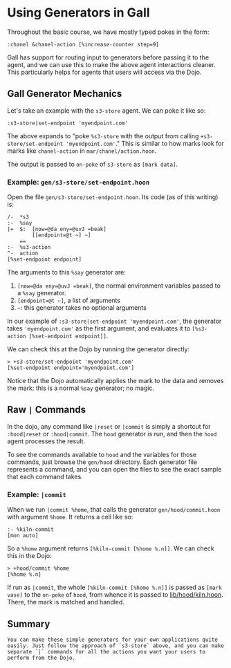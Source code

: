 # Using Generators in Gall
Throughout the basic course, we have mostly typed pokes in the form:
```
:chanel &chanel-action [%increase-counter step=9]
```
Gall has support for routing input to generators before passing it to the agent, and we can use this to make the above agent interactions cleaner. This particularly helps for agents that users will access via the Dojo.

## Gall Generator Mechanics
Let's take an example with the `s3-store` agent. We can poke it like so:
```
:s3-store|set-endpoint 'myendpoint.com'
```

The above expands to "poke `%s3-store` with the output from calling `+s3-store/set-endpoint 'myendpoint.com'`." This is similar to how marks look for marks like `chanel-action` in `mar/chanel/action.hoon`.

The output is passed to `on-poke` of `s3-store` as `[mark data]`.

### Example: `gen/s3-store/set-endpoint.hoon`
Open the file `gen/s3-store/set-endpoint.hoon`. Its code (as of this writing) is:
```
/-  *s3
:-  %say
|=  $:  [now=@da eny=@uvJ =beak]
        [[endpoint=@t ~] ~]
    ==
:-  %s3-action
^-  action
[%set-endpoint endpoint]
```
The arguments to this `%say` generator are:
1. `[now=@da eny=@uvJ =beak]`, the normal environment variables passed to a `%say` generator.
2. `[endpoint=@t ~]`, a list of arguments
3. `~`: this generator takes no optional arguments

In our example of `:s3-store|set-endpoint 'myendpoint.com'`, the generator takes `'myendpoint.com'` as the first argument, and evaluates it to `[%s3-action [%set-endpoint endpoint]]`.

We can check this at the Dojo by running the generator directly:
```
> +s3-store/set-endpoint 'myendpoint.com'
[%set-endpoint endpoint='myendpoint.com']
```
Notice that the Dojo automatically applies the mark to the data and removes the mark: this is a normal `%say` generator; no magic.

## Raw `|` Commands
In the dojo, any command like `|reset` or `|commit` is simply a shortcut for `:hood|reset` or `:hood|commit`. The `hood` generator is run, and then the `hood` agent processes the result.

To see the commands available to `hood` and the variables for those commands, just browse the `gen/hood` directory.  Each generator file represents a command, and you can open the files to see the exact sample that each command takes.

### Example: `|commit`
When we run `|commit %home`, that calls the generator `gen/hood/commit.hoon` with argument `%home`. It returns a cell like so:
```
:- %kiln-commit
[mon auto]
```
So a `%home` argument returns `[%kiln-commit [%home %.n]]`. We can check this in the Dojo:
```
> +hood/commit %home
[%home %.n]
```
If run as `|commit`, the whole `[%kiln-commit [%home %.n]]` is passed as `[mark vase]` to the `on-poke` of `hood`, from whence it is passed to [lib/hood/kiln.hoon](https://github.com/urbit/urbit/blob/35946bd168734c6d16adb61b04c314362cdf344d/pkg/arvo/lib/hood/kiln.hoon#L420). There, the mark is matched and handled.

## Summary
    You can make these simple generators for your own applications quite easily. Just follow the approach of `s3-store` above, and you can make separate `|` commands for all the actions you want your users to perform from the Dojo.
